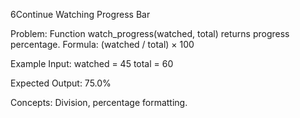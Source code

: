 6️Continue Watching Progress Bar

Problem:
Function watch_progress(watched, total) returns progress percentage.
Formula: (watched / total) × 100

Example Input:
watched = 45
total = 60

Expected Output:
75.0%

Concepts: Division, percentage formatting.